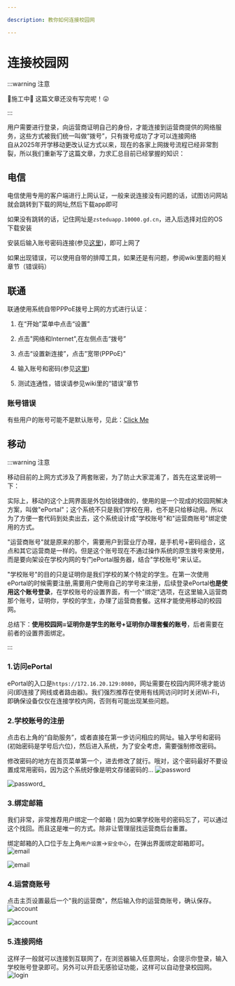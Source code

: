 ```yaml
---

description: 教你如何连接校园网

---
```


# 连接校园网

:::warning 注意

🚧施工中🚧
这篇文章还没有写完呢！😛

:::

用户需要进行登录，向运营商证明自己的身份，才能连接到运营商提供的网络服务，这些方式被我们统一叫做“拨号”，只有拨号成功了才可以连接网络  
自从2025年开学移动更改认证方式以来，现在的各家上网拨号流程已经非常割裂，所以我们重新写了这篇文章，力求汇总目前已经掌握的知识：

## 电信
电信使用专用的客户端进行上网认证，一般来说连接没有问题的话，试图访问网站就会跳转到下载的网址,然后下载app即可

如果没有跳转的话，记住网址是`zsteduapp.10000.gd.cn`，进入后选择对应的OS下载安装

安装后输入账号密码连接(参见[这里](/docs/wiki/基础知识/学校内的运营商#账户和密码    ))，即可上网了

如果出现错误，可以使用自带的排障工具，如果还是有问题，参阅wiki里面的相关章节（错误码）
## 联通
联通使用系统自带PPPoE拨号上网的方式进行认证：

1. 在“开始”菜单中点击“设置”
 
2. 点击"网络和Internet",在左侧点击“拨号”

3. 点击“设置新连接”，点击"宽带(PPPoE)"
 
4. 输入账号和密码(参见[这里](/docs/wiki/基础知识/学校内的运营商))
 
5. 测试连通性，错误请参见wiki里的“错误”章节

### 账号错误
有些用户的账号可能不是默认账号，见此：[Click Me](/docs/wiki/故障/联通特定/账号不正确)
## 移动

:::warning 注意

移动目前的上网方式涉及了两套账密，为了防止大家混淆了，首先在这里说明一下：

实际上，移动的这个上网界面是外包给锐捷做的，使用的是一个现成的校园网解决方案，叫做"ePortal"；这个系统不只是我们学校在用，也不是只给移动用。所以为了方便一套代码到处卖出去，这个系统设计成"学校账号"和"运营商账号"绑定使用的方式。

"运营商账号"就是原来的那个，需要用户到营业厅办理，是手机号+密码组合，这点和其它运营商是一样的。但是这个账号现在不通过操作系统的原生拨号来使用，而是要向架设在学校内网的专门ePortal服务器，结合"学校账号"来认证。

"学校账号"的目的只是证明你是我们学校的某个特定的学生。在第一次使用ePortal的时候需要注册,需要用户使用自己的学号来注册，后续登录ePortal**也是使用这个账号登录**，在学校账号的设置界面，有一个"绑定"选项，在这里输入运营商那个账号，证明你，学校的学生，办理了运营商套餐。这样才能使用移动的校园网。

总结下：**使用校园网=证明你是学生的账号+证明你办理套餐的账号**，后者需要在前者的设置界面绑定。

:::

### 1.访问ePortal
ePortal的入口是`https://172.16.20.129:8080`，网址需要在校园内网环境才能访问(即连接了网线或者路由器)。我们强烈推荐在使用有线网访问时时关闭Wi-Fi，即确保设备仅仅在连接学校内网，否则有可能出现某些问题。

### 2.学校账号的注册
点击右上角的“自助服务”，或者直接在第一步访问相应的网址。输入学号和密码(初始密码是学号后六位)，然后进入系统，为了安全考虑，需要强制修改密码。

修改密码的地方在首页菜单第一个，进去修改了就行。哦对，这个密码最好不要设置成常用密码，因为这个系统好像是明文存储密码的...
![password](/img/wiki/移动/640.png)

![password_](/img/wiki/移动/aaw.png)

### 3.绑定邮箱
我们非常，非常推荐用户绑定一个邮箱！因为如果学校账号的密码忘了，可以通过这个找回。而且这是唯一的方式。除非让管理层找运营商后台重置。

绑定邮箱的入口位于左上角`用户设置`->`安全中心`，在弹出界面绑定邮箱即可。
![email](/img/wiki/移动/axx.webp)

![_email_](/img/wiki/移动/ava.png)

### 4.运营商账号
点击主页设置最后一个"我的运营商"，然后输入你的运营商账号，确认保存。
![account](/img/wiki/移动/qqa.webp)

![*account*](/img/wiki/移动/axi.png)

### 5.连接网络
这样子一般就可以连接到互联网了，在浏览器输入任意网址，会提示你登录，输入学校账号登录即可。另外可以开启无感验证功能，这样可以自动登录校园网。
![login](/img/wiki/移动/awq.webp)
